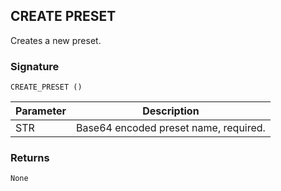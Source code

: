 ## CREATE PRESET

Creates a new preset.


### Signature

`CREATE_PRESET ()`


| Parameter | Description |
| --- | --- |
| STR | Base64 encoded preset name, required. |


### Returns

`None`